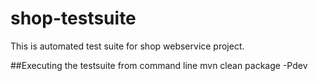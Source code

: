 # shop-testsuite
This is automated test suite for shop webservice project. 

##Executing the testsuite from command line
mvn clean package -Pdev


